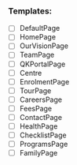 ### Templates:

- [ ] DefaultPage
- [ ] HomePage
- [ ] OurVisionPage
- [ ] TeamPage
- [ ] QKPortalPage
- [ ] Centre
- [ ] EnrolmentPage
- [ ] TourPage
- [ ] CareersPage
- [ ] FeesPage
- [ ] ContactPage
- [ ] HealthPage
- [ ] ChecklistPage
- [ ] ProgramsPage
- [ ] FamilyPage
